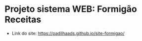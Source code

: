 # Projeto sistema WEB: Formigão Receitas
+ Link do site: https://padilhaads.github.io/site-formigao/
